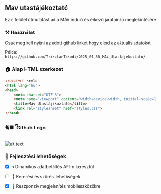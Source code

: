 ## Máv utastájékoztató

Ez e felület útmutatást ad a MÁV induló és érkező járatainka megtekintésére

### ⚒️ Használat
Csak meg kell nyitni az adott github linket hogy elérd az aktuális adatokat

Példa: `https://github.com/TrisztanTokodi/2025_01_30_MAV_Utastajekoztato/`

### 🏠 Alap HTML szerkezet
```html
<!DOCTYPE html>
<html lang="hu">
<head>
    <meta charset="UTF-8">
    <meta name="viewport" content="width=device-width, initial-scale=1.0">
    <title>Máv Utastájékoztató</title>
    <link rel="stylesheet" href="styles.css">
</head>
```

### 🐈‍⬛ ྀི Github Logo
![alt text](https://1000logos.net/wp-content/uploads/2021/05/GitHub-logo.png)

### 👷 Fejlesztési lehetőségek
-[X] 🌀 Dinamikus adatbetöltés API-n keresztűl

-[ ] 🔎 Keresési és szűrési lehetőségek

-[X] 🤳 Reszponzív megjelenítés mobileszközökre